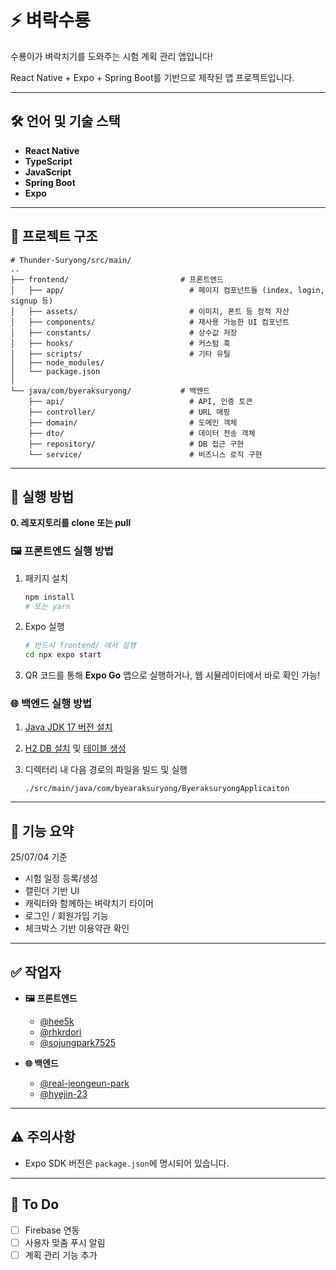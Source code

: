 # ⚡️ 벼락수룡

수룡이가 벼락치기를 도와주는 시험 계획 관리 앱입니다!

React Native + Expo + Spring Boot를 기반으로 제작된 앱 프로젝트입니다.

---

## 🛠 언어 및 기술 스택

- **React Native**
- **TypeScript**
- **JavaScript**
- **Spring Boot**
- **Expo**

---

## 📁 프로젝트 구조

```
# Thunder-Suryong/src/main/
..
├── frontend/                         # 프론트엔드
│   ├── app/                            # 페이지 컴포넌트들 (index, login, signup 등)
│   ├── assets/                         # 이미지, 폰트 등 정적 자산
│   ├── components/                     # 재사용 가능한 UI 컴포넌트
│   ├── constants/                      # 상수값 저장
│   ├── hooks/                          # 커스텀 훅
│   ├── scripts/                        # 기타 유틸
│   ├── node_modules/                  
│   └── package.json      
│
└── java/com/byeraksuryong/           # 백엔드
    ├── api/                            # API, 인증 토큰
    ├── controller/                     # URL 매핑
    ├── domain/                         # 도메인 객체
    ├── dto/                            # 데이터 전송 객체
    ├── repository/                     # DB 접근 구현
    └── service/                        # 비즈니스 로직 구현

```

---

## 🚀 실행 방법

**0. 레포지토리를 clone 또는 pull**

### 🖼️ 프론트엔드 실행 방법
   1. 패키지 설치
      ```bash
      npm install
      # 또는 yarn
      ```

   2. Expo 실행

      ```bash
      # 반드시 frontend/ 에서 실행
      cd npx expo start
      ```

   3. QR 코드를 통해 **Expo Go** 앱으로 실행하거나, 웹 시뮬레이터에서 바로 확인 가능!

### 🌐️️️ 백엔드 실행 방법
   1. [Java JDK 17 버전 설치](https://www.oracle.com/java/technologies/javase/jdk17-archive-downloads.html)
      

   2. [H2 DB 설치](https://www.h2database.com/html/download.html) 및 [테이블 생성](https://github.com/real-jeongeun-park/Thunder-Suryong/tree/master/sql)


   3. 디렉터리 내 다음 경로의 파일을 빌드 및 실행 
      ```
      ./src/main/java/com/byearaksuryong/ByeraksuryongApplicaiton
      ```
---

## 🧪 기능 요약

25/07/04 기준

- 시험 일정 등록/생성
- 캘린더 기반 UI
- 캐릭터와 함께하는 벼락치기 타이머
- 로그인 / 회원가입 기능
- 체크박스 기반 이용약관 확인

---

## ✅ 작업자

- **🖼️ 프론트엔드**
    - [@hee5k](https://github.com/hee5k)
    - [@rhkrdori](https://github.com/rhkrdori)
    - [@sojungpark7525](https://github.com/mysojung)

- **🌐️ 백엔드**
    - [@real-jeongeun-park](https://github.com/real-jeongeun-park)
    - [@hyejin-23](https://github.com/hyejin-23)

---

## ⚠️ 주의사항

- Expo SDK 버전은 `package.json`에 명시되어 있습니다.

---

## 📌 To Do

- [ ] Firebase 연동
- [ ] 사용자 맞춤 푸시 알림
- [ ] 계획 관리 기능 추가
